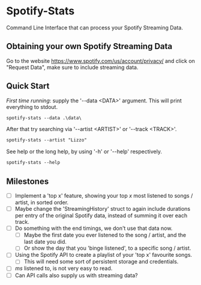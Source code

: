# Spotify-Stats

Command Line Interface that can process your Spotify Streaming Data.

## Obtaining your own Spotify Streaming Data

Go to the website <https://www.spotify.com/us/account/privacy/> and click on "Request Data", make sure to include streaming data.

## Quick Start

*First time running*: supply the '--data \<DATA\>' argument. This will print everything to stdout.

```ps
spotify-stats --data .\data\
```

After that try searching via '--artist \<ARTIST\>' or '--track \<TRACK\>'.

```ps
spotify-stats --artist "Lizzo"
```

See help or the long help, by using '-h' or '--help' respectively.

```ps
spotify-stats --help
```

## Milestones

- [ ] Implement a 'top x' feature, showing your top *x* most listened to songs / artist, in sorted order.
- [ ] Maybe change the 'StreamingHistory' struct to again include durations per entry of the original Spotify data, instead of summing it over each track.
- [ ] Do something with the end timings, we don't use that data now.
  - [ ] Maybe the first date you ever listened to the song / artist, and the last date you did.
  - [ ] Or show the day that you 'binge listened', to a specific song / artist.
- [ ] Using the Spotify API to create a playlist of your 'top x' favourite songs.
  - [ ] This will need some sort of persistent storage and credentials.
- [ ] *ms* listened to, is not very easy to read.
- [ ] Can API calls also supply us with streaming data?
